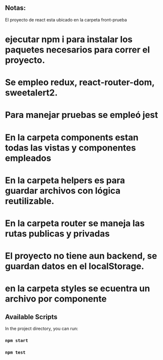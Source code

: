 ## Notas:

El proyecto de react esta ubicado en la carpeta front-prueba

# ejecutar npm i para instalar los paquetes necesarios para correr el proyecto.

# Se empleo redux, react-router-dom, sweetalert2.

# Para manejar pruebas se empleó jest

# En la carpeta components estan todas las vistas y componentes empleados

# En la carpeta helpers es para guardar archivos con lógica reutilizable.

# En la carpeta router se maneja las rutas publicas y privadas

# El proyecto no tiene aun backend, se guardan datos en el localStorage.

# en la carpeta styles se ecuentra un archivo por componente

## Available Scripts

In the project directory, you can run:

### `npm start`

### `npm test`


